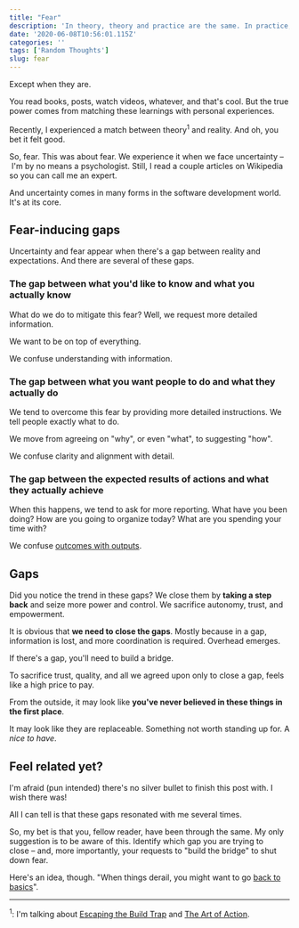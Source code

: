 ```yaml
---
title: "Fear"
description: 'In theory, theory and practice are the same. In practice, they are not.'
date: '2020-06-08T10:56:01.115Z'
categories: ''
tags: ['Random Thoughts']
slug: fear
---
```


Except when they are.

You read books, posts, watch videos, whatever, and that's cool. But the true power comes from matching these learnings with personal experiences.

Recently, I experienced a match between theory<sup>1</sup> and reality. And oh, you bet it felt good.

So, fear. This was about fear. We experience it when we face uncertainty – I'm by no means a psychologist. Still, I read a couple articles on Wikipedia so you can call me an expert.

And uncertainty comes in many forms in the software development world. It's at its core.

## Fear-inducing gaps

Uncertainty and fear appear when there's a gap between reality and expectations. And there are several of these gaps.

### The gap between what you'd like to know and what you actually know

What do we do to mitigate this fear? Well, we request more detailed information.

We want to be on top of everything.

We confuse understanding with information.

### The gap between what you want people to do and what they actually do

We tend to overcome this fear by providing more detailed instructions. We tell people exactly what to do.

We move from agreeing on "why", or even "what", to suggesting "how".

We confuse clarity and alignment with detail.

### The gap between the expected results of actions and what they actually achieve

When this happens, we tend to ask for more reporting. What have you been doing? How are you going to organize today? What are you spending your time with?

We confuse [outcomes with outputs](https://afontcu.dev/ways-telling-problem-oriented/).

## Gaps

Did you notice the trend in these gaps? We close them by **taking a step back** and seize more power and control. We sacrifice autonomy, trust, and empowerment.

It is obvious that **we need to close the gaps**. Mostly because in a gap, information is lost, and more coordination is required. Overhead emerges.

If there's a gap, you'll need to build a bridge.

To sacrifice trust, quality, and all we agreed upon only to close a gap, feels like a high price to pay.

From the outside, it may look like **you've never believed in these things in the first place**.

It may look like they are replaceable. Something not worth standing up for. A *nice to have*.

## Feel related yet?

I'm afraid (pun intended) there's no silver bullet to finish this post with. I wish there was!

All I can tell is that these gaps resonated with me several times.

So, my bet is that you, fellow reader, have been through the same. My only suggestion is to be aware of this. Identify which gap you are trying to close – and, more importantly, your requests to "build the bridge" to shut down fear.

Here's an idea, though. "When things derail, you might want to go [back to basics](https://afontcu.dev/back-to-basics/)".

---

<sup>1</sup>: I'm talking about [Escaping the Build Trap](https://melissaperri.com/book) and [The Art of Action](https://www.stephenbungay.com/Books).
